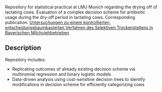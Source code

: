 Repository for statistical practical at LMU Munich regarding the drying off of lactating cows. Evaluation of a complex decision scheme for antibiotic usage during the dry-off period in lactating cows.
Corresponding publication: [Untersuchungen zu einem kontrollierten, entscheidungsbaumbasierten Verfahren des Selektiven Trockenstellens in Bayerischen Milchviehbetrieben](https://www.thieme-connect.de/products/ejournals/abstract/10.1055/a-2272-3195)

## Description
Repository includes: 
- Replicating outcomes of already existing decision scheme via multinomial regression and binary logistic models
- Data-driven analysis using cost-sensitive decision trees to identify modifications in decision scheme for efficiently categorizing cows
